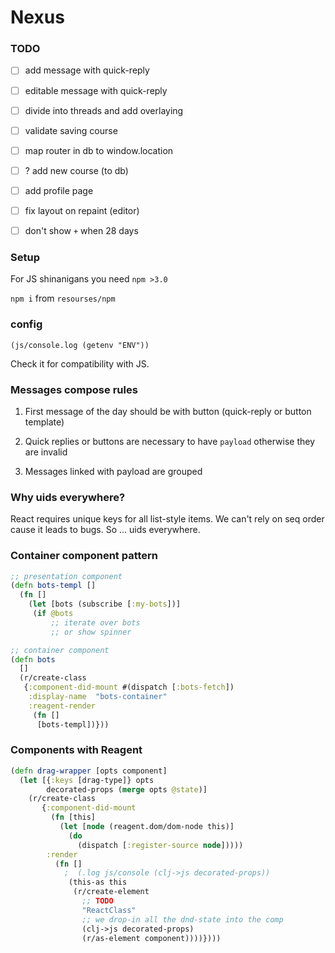 # Nexus

### TODO

- [ ] add message with quick-reply

- [ ] editable message with quick-reply

- [ ] divide into threads and add overlaying

- [ ] validate saving course

- [ ] map router in db to window.location

- [ ] ? add new course (to db)

- [ ] add profile page

- [ ] fix layout on repaint (editor)

- [ ] don't show `+` when 28 days


### Setup

For JS shinanigans you need `npm >3.0`

`npm i` from `resourses/npm`

### config

```
(js/console.log (getenv "ENV"))
```

Check it for compatibility with JS.

### Messages compose rules

1. First message of the day should be with button (quick-reply or button template)

2. Quick replies or buttons are necessary to have `payload` otherwise they are invalid

3. Messages linked with payload are grouped

### Why uids everywhere?

React requires unique keys for all list-style items. We can't rely on seq order cause it leads to bugs. So ... uids everywhere.

### Container component pattern

```clojure
;; presentation component
(defn bots-templ []
  (fn []
    (let [bots (subscribe [:my-bots])]
     (if @bots
         ;; iterate over bots
         ;; or show spinner

;; container component
(defn bots
  []
  (r/create-class
   {:component-did-mount #(dispatch [:bots-fetch])
    :display-name  "bots-container"
    :reagent-render
     (fn []
      [bots-templ])}))
```

### Components with Reagent

```clojure
(defn drag-wrapper [opts component]
  (let [{:keys [drag-type]} opts
        decorated-props (merge opts @state)]
    (r/create-class
       {:component-did-mount
         (fn [this]
           (let [node (reagent.dom/dom-node this)]
             (do
               (dispatch [:register-source node]))))
        :render
          (fn []
            ;  (.log js/console (clj->js decorated-props))
             (this-as this
              (r/create-element
                ;; TODO
                "ReactClass"
                ;; we drop-in all the dnd-state into the comp
                (clj->js decorated-props)
                (r/as-element component))))})))
```
